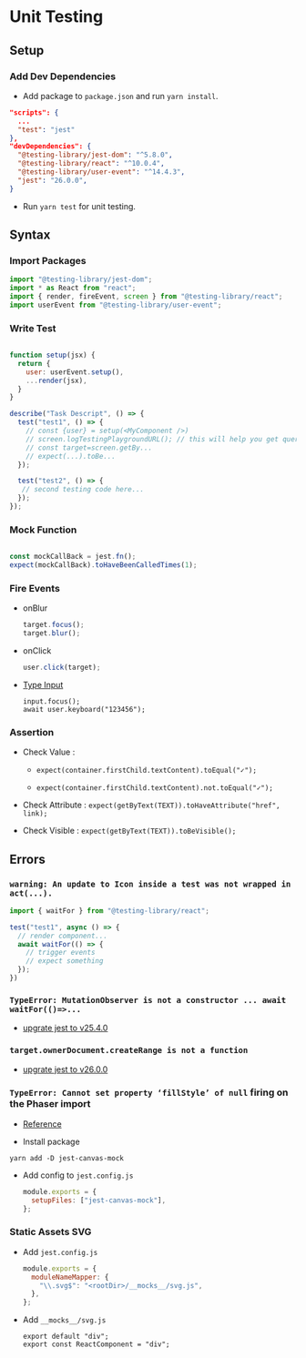 # Unit Testing

## Setup

### Add Dev Dependencies

- Add package to `package.json` and run `yarn install`.

```json
"scripts": {
  ...
  "test": "jest"
},
"devDependencies": {
  "@testing-library/jest-dom": "^5.8.0",
  "@testing-library/react": "^10.0.4",
  "@testing-library/user-event": "^14.4.3",
  "jest": "26.0.0",
}
```

- Run `yarn test` for unit testing.

## Syntax

### Import Packages

  ```javascript
  import "@testing-library/jest-dom";
  import * as React from "react";
  import { render, fireEvent, screen } from "@testing-library/react";
  import userEvent from "@testing-library/user-event";
  ```

### Write Test

  ```javascript

  function setup(jsx) {
    return {
      user: userEvent.setup(),
      ...render(jsx),
    }
  }
  
  describe("Task Descript", () => {
    test("test1", () => {
      // const {user} = setup(<MyComponent />)
      // screen.logTestingPlaygroundURL(); // this will help you get query syntex
      // const target=screen.getBy...
      // expect(...).toBe...
    });

    test("test2", () => {
     // second testing code here...
    });
  });
  ```
  
### Mock Function
    
```javascript

const mockCallBack = jest.fn();
expect(mockCallBack).toHaveBeenCalledTimes(1);

```

### Fire Events


- onBlur

  ```javascript
  target.focus();
  target.blur();
  ```

- onClick

  ```javascript
  user.click(target);
  ```

- [Type Input](https://testing-library.com/docs/user-event/keyboard/)

  ```javscript
  input.focus();
  await user.keyboard("123456");
  ```

### Assertion

- Check Value : 
  
  - `expect(container.firstChild.textContent).toEqual("✓");`
  
  - `expect(container.firstChild.textContent).not.toEqual("✓");`

- Check Attribute : `expect(getByText(TEXT)).toHaveAttribute("href", link);`

- Check Visible : `expect(getByText(TEXT)).toBeVisible();`

## Errors

### `warning: An update to Icon inside a test was not wrapped in act(...).`

  ```javascript
  import { waitFor } from "@testing-library/react";

  test("test1", async () => {
    // render component...
    await waitFor(() => {
      // trigger events
      // expect something
    });
  })
  ```

### `TypeError: MutationObserver is not a constructor ... await waitFor(()=>...`

  - [upgrate jest to v25.4.0](https://github.com/testing-library/dom-testing-library/issues/477#issuecomment-617652033)

### `target.ownerDocument.createRange is not a function`

  - [upgrate jest to v26.0.0](https://github.com/mui/material-ui/issues/15726#issuecomment-493124813)

### `TypeError: Cannot set property ‘fillStyle’ of null` firing on the Phaser import

- [Reference](https://tnodes.medium.com/setting-up-jest-with-react-and-phaser-422b174ec87e)

- Install package

```
yarn add -D jest-canvas-mock
```

- Add config to `jest.config.js`

  ```javascript
  module.exports = {
    setupFiles: ["jest-canvas-mock"],
  };
  ```

### Static Assets SVG  

- Add `jest.config.js`

  ```javascript
  module.exports = {
    moduleNameMapper: {
      "\\.svg$": "<rootDir>/__mocks__/svg.js",
    },
  };
  ```

- Add `__mocks__/svg.js`

  ```
  export default "div";
  export const ReactComponent = "div";
  ```
